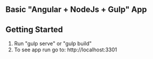 ## Basic "Angular + NodeJs + Gulp" App


## Getting Started

1. Run "gulp serve" or "gulp build"
2. To see app run go to: http://localhost:3301